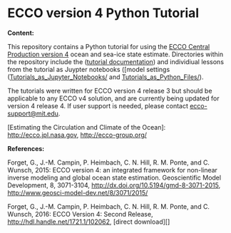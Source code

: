 # ECCO version 4 Python Tutorial

**Content:**

This repository contains a Python tutorial for using the [ECCO Central Production version 4](https://ecco.jpl.nasa.gov/) ocean and sea-ice state estimate.  Directories within the repository include the ([tutorial documentation](http://ecco-v4-python-tutorial.readthedocs.io/)) and individiual lessons from the tutorial as Juypter notebooks ([model settings ([Tutorials_as_Jupyter_Notebooks/](Tutorials_as_Jupyter_Notebooks/) and [Tutorials_as_Python_Files/](Tutorials_as_Python_Files/)).  

The tutorials were written for ECCO version 4 release 3 but should be applicable to any ECCO v4 solution, and are currently being updated for version 4 release 4. If user support is needed, please contact <ecco-support@mit.edu>.

[Estimating the Circulation and Climate of the Ocean]: http://ecco.jpl.nasa.gov, http://ecco-group.org/

**References:**

Forget, G., J.-M. Campin, P. Heimbach, C. N. Hill, R. M. Ponte, and C. Wunsch, 2015: ECCO version 4: an integrated framework for non-linear inverse modeling and global ocean state estimation. Geoscientific Model Development, 8, 3071-3104, <http://dx.doi.org/10.5194/gmd-8-3071-2015>, <http://www.geosci-model-dev.net/8/3071/2015/>

Forget, G., J.-M. Campin, P. Heimbach, C. N. Hill, R. M. Ponte, and C. Wunsch, 2016: ECCO Version 4: Second Release, <http://hdl.handle.net/1721.1/102062>, [direct download][]
